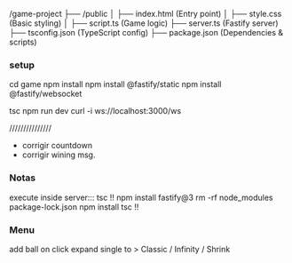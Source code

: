 /game-project
├── /public
│   ├── index.html  (Entry point)
│   ├── style.css   (Basic styling)
│   ├── script.ts   (Game logic)
├── server.ts       (Fastify server)
├── tsconfig.json   (TypeScript config)
├── package.json    (Dependencies & scripts)

### setup
cd game
npm install
npm install @fastify/static
npm install @fastify/websocket
<!-- npm install -g typescript
npx tsc -->
tsc
npm run dev
curl -i ws://localhost:3000/ws


///////////////
* corrigir countdown
* corrigir wining msg.

### Notas
execute inside server::: tsc
!!
npm install fastify@3
rm -rf node_modules package-lock.json
npm install
tsc
!!



### Menu
add ball on click
expand single to > Classic / Infinity / Shrink